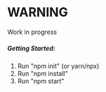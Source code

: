 # WARNING
Work in progress

##### Getting Started:
1) Run "npm init" (or yarn/npx)
2) Run "npm install"
3) Run "npm start"

